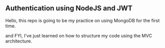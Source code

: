 ## Authentication using NodeJS and JWT

Hello, this repo is going to be my practice on using MongoDB for the first time. 

and FYI, I've just learned on how to structure my code using the MVC architecture.
